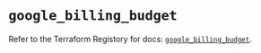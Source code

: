 # `google_billing_budget`

Refer to the Terraform Registory for docs: [`google_billing_budget`](https://registry.terraform.io/providers/hashicorp/google-beta/5.29.0/docs/resources/google_billing_budget).
